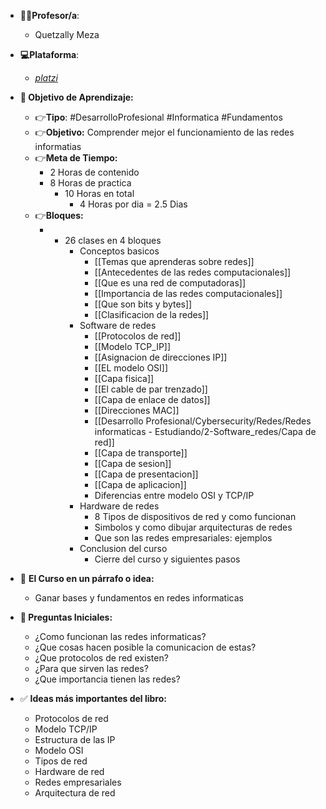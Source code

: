 - **👩👨Profesor/a**:
	- Quetzally Meza
- **💻Plataforma**:
	- [*platzi*](https://platzi.com/cursos/redes/)
- **🎯 Objetivo de Aprendizaje:** 
    - 👉**Tipo**: #DesarrolloProfesional #Informatica #Fundamentos
    - 👉**Objetivo:** Comprender mejor el funcionamiento de las redes informatias
    - 👉**Meta de Tiempo:** 
	    - 2 Horas de contenido
	    - 8 Horas de practica
		    - 10 Horas en total
			    - 4 Horas por dia = 2.5 Dias
    - 👉**Bloques:**
	    - - 26 clases en 4 bloques
		    - Conceptos basicos
			    - [[Temas que aprenderas sobre redes]]
			    - [[Antecedentes de las redes computacionales]]
			    - [[Que es una red de computadoras]]
			    - [[Importancia de las redes computacionales]]
			    - [[Que son bits y bytes]]
			    - [[Clasificacion de la redes]]
			- Software de redes
				- [[Protocolos de red]]
				- [[Modelo TCP_IP]]
				- [[Asignacion de direcciones IP]]
				- [[EL modelo OSI]]
				- [[Capa fisica]]
				- [[El cable de par trenzado]]
				- [[Capa de enlace de datos]]
				- [[Direcciones MAC]]
				- [[Desarrollo Profesional/Cybersecurity/Redes/Redes informaticas - Estudiando/2-Software_redes/Capa de red]]
				- [[Capa de transporte]]
				- [[Capa de sesion]]
				- [[Capa de presentacion]]
				- [[Capa de aplicacion]]
				- Diferencias entre modelo OSI y TCP/IP
			- Hardware de redes
				- 8 Tipos de dispositivos de red y como funcionan
				- Simbolos y como dibujar arquitecturas de redes
				- Que son las redes empresariales: ejemplos
			- Conclusion del curso
				- Cierre del curso y siguientes pasos
			
- 📕 **El Curso en un párrafo o idea:**
	- Ganar bases y fundamentos en redes informaticas
- **🤔 Preguntas Iniciales:**
	- ¿Como funcionan las redes informaticas?
	- ¿Que cosas hacen posible la comunicacion de estas?
	- ¿Que protocolos de red existen?
	- ¿Para que sirven las redes?
	- ¿Que importancia tienen las redes?
- ✅ **Ideas más importantes del libro:**
	- Protocolos de red
	- Modelo TCP/IP
	- Estructura de las IP
	- Modelo OSI
	- Tipos de red
	- Hardware de red
	- Redes empresariales
	- Arquitectura de red